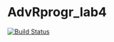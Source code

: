 # AdvRprogr_lab4
[![Build Status](https://travis-ci.org/poceviciute/AdvRprogr_lab4.svg?branch=master)](https://travis-ci.org/poceviciute/AdvRprogr_lab4)
